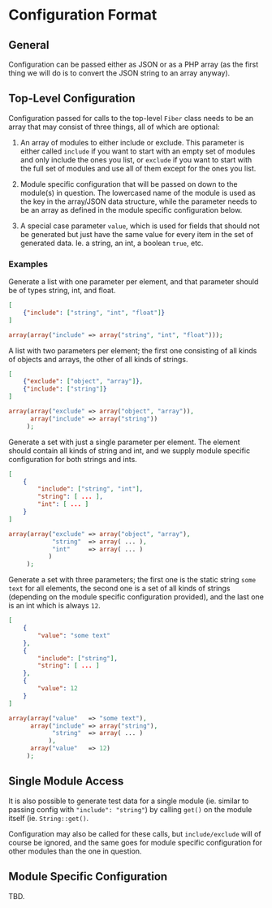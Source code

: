 # Configuration Format

## General

Configuration can be passed either as JSON or as a PHP array (as the
first thing we will do is to convert the JSON string to an array
anyway).


## Top-Level Configuration

Configuration passed for calls to the top-level `Fiber` class needs to
be an array that may consist of three things, all of which are
optional:

1. An array of modules to either include or exclude. This parameter is
   either called `include` if you want to start with an empty set of
   modules and only include the ones you list, or `exclude` if you
   want to start with the full set of modules and use all of them
   except for the ones you list.

2. Module specific configuration that will be passed on down to the
   module(s) in question. The lowercased name of the module is used as
   the key in the array/JSON data structure, while the parameter needs
   to be an array as defined in the module specific configuration
   below.

3. A special case parameter `value`, which is used for fields that
   should not be generated but just have the same value for every item
   in the set of generated data. Ie. a string, an int, a boolean
   `true`, etc.

### Examples

Generate a list with one parameter per element, and that parameter
should be of types string, int, and float.

```json
[
    {"include": ["string", "int", "float"]}
]
```

```php
array(array("include" => array("string", "int", "float")));
```


A list with two parameters per element; the first one consisting of
all kinds of objects and arrays, the other of all kinds of strings.

```json
[
    {"exclude": ["object", "array"]},
    {"include": ["string"]}
]
```

```php
array(array("exclude" => array("object", "array")),
      array("include" => array("string"))
     );
```

Generate a set with just a single parameter per element. The element
should contain all kinds of string and int, and we supply module
specific configuration for both strings and ints.

```json
[
    {
        "include": ["string", "int"],
        "string": [ ... ],
        "int": [ ... ]
    }
]
```

```php
array(array("exclude" => array("object", "array"),
            "string"  => array( ... ),
            "int"     => array( ... )
           )
     );
```

Generate a set with three parameters; the first one is the static
string `some text` for all elements, the second one is a set of all
kinds of strings (depending on the module specific configuration
provided), and the last one is an int which is always `12`.

```json
[
    {
        "value": "some text"
    },
    {
        "include": ["string"],
        "string": [ ... ]
    },
    {
        "value": 12
    }
]
```

```php
array(array("value"   => "some text"),
      array("include" => array("string"),
            "string"  => array( ... )
           ),
      array("value"   => 12)
     );
```


## Single Module Access

It is also possible to generate test data for a single module
(ie. similar to passing config with `"include": "string"`) by calling
`get()` on the module itself (ie. `String::get()`.

Configuration may also be called for these calls, but
`include/exclude` will of course be ignored, and the same goes for
module specific configuration for other modules than the one in
question.


## Module Specific Configuration

TBD.